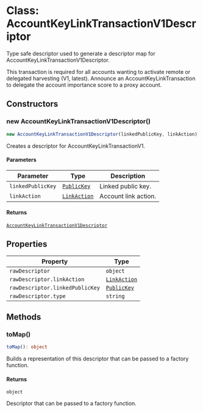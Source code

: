 # Class: AccountKeyLinkTransactionV1Descriptor

Type safe descriptor used to generate a descriptor map for AccountKeyLinkTransactionV1Descriptor.

This transaction is required for all accounts wanting to activate remote or delegated harvesting (V1, latest).
Announce an AccountKeyLinkTransaction to delegate the account importance score to a proxy account.

## Constructors

### new AccountKeyLinkTransactionV1Descriptor()

```ts
new AccountKeyLinkTransactionV1Descriptor(linkedPublicKey, linkAction): AccountKeyLinkTransactionV1Descriptor
```

Creates a descriptor for AccountKeyLinkTransactionV1.

#### Parameters

| Parameter | Type | Description |
| ------ | ------ | ------ |
| `linkedPublicKey` | [`PublicKey`](../../../../core/classes/PublicKey.md) | Linked public key. |
| `linkAction` | [`LinkAction`](../../models/classes/LinkAction.md) | Account link action. |

#### Returns

[`AccountKeyLinkTransactionV1Descriptor`](AccountKeyLinkTransactionV1Descriptor.md)

## Properties

| Property | Type |
| ------ | ------ |
| <a id="rawdescriptor"></a> `rawDescriptor` | `object` |
| `rawDescriptor.linkAction` | [`LinkAction`](../../models/classes/LinkAction.md) |
| `rawDescriptor.linkedPublicKey` | [`PublicKey`](../../../../core/classes/PublicKey.md) |
| `rawDescriptor.type` | `string` |

## Methods

### toMap()

```ts
toMap(): object
```

Builds a representation of this descriptor that can be passed to a factory function.

#### Returns

`object`

Descriptor that can be passed to a factory function.
